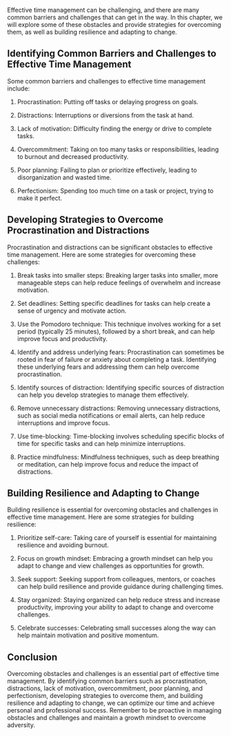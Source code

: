 
Effective time management can be challenging, and there are many common barriers and challenges that can get in the way. In this chapter, we will explore some of these obstacles and provide strategies for overcoming them, as well as building resilience and adapting to change.

Identifying Common Barriers and Challenges to Effective Time Management
-----------------------------------------------------------------------

Some common barriers and challenges to effective time management include:

1. Procrastination: Putting off tasks or delaying progress on goals.

2. Distractions: Interruptions or diversions from the task at hand.

3. Lack of motivation: Difficulty finding the energy or drive to complete tasks.

4. Overcommitment: Taking on too many tasks or responsibilities, leading to burnout and decreased productivity.

5. Poor planning: Failing to plan or prioritize effectively, leading to disorganization and wasted time.

6. Perfectionism: Spending too much time on a task or project, trying to make it perfect.

Developing Strategies to Overcome Procrastination and Distractions
------------------------------------------------------------------

Procrastination and distractions can be significant obstacles to effective time management. Here are some strategies for overcoming these challenges:

1. Break tasks into smaller steps: Breaking larger tasks into smaller, more manageable steps can help reduce feelings of overwhelm and increase motivation.

2. Set deadlines: Setting specific deadlines for tasks can help create a sense of urgency and motivate action.

3. Use the Pomodoro technique: This technique involves working for a set period (typically 25 minutes), followed by a short break, and can help improve focus and productivity.

4. Identify and address underlying fears: Procrastination can sometimes be rooted in fear of failure or anxiety about completing a task. Identifying these underlying fears and addressing them can help overcome procrastination.

5. Identify sources of distraction: Identifying specific sources of distraction can help you develop strategies to manage them effectively.

6. Remove unnecessary distractions: Removing unnecessary distractions, such as social media notifications or email alerts, can help reduce interruptions and improve focus.

7. Use time-blocking: Time-blocking involves scheduling specific blocks of time for specific tasks and can help minimize interruptions.

8. Practice mindfulness: Mindfulness techniques, such as deep breathing or meditation, can help improve focus and reduce the impact of distractions.

Building Resilience and Adapting to Change
------------------------------------------

Building resilience is essential for overcoming obstacles and challenges in effective time management. Here are some strategies for building resilience:

1. Prioritize self-care: Taking care of yourself is essential for maintaining resilience and avoiding burnout.

2. Focus on growth mindset: Embracing a growth mindset can help you adapt to change and view challenges as opportunities for growth.

3. Seek support: Seeking support from colleagues, mentors, or coaches can help build resilience and provide guidance during challenging times.

4. Stay organized: Staying organized can help reduce stress and increase productivity, improving your ability to adapt to change and overcome challenges.

5. Celebrate successes: Celebrating small successes along the way can help maintain motivation and positive momentum.

Conclusion
----------

Overcoming obstacles and challenges is an essential part of effective time management. By identifying common barriers such as procrastination, distractions, lack of motivation, overcommitment, poor planning, and perfectionism, developing strategies to overcome them, and building resilience and adapting to change, we can optimize our time and achieve personal and professional success. Remember to be proactive in managing obstacles and challenges and maintain a growth mindset to overcome adversity.
